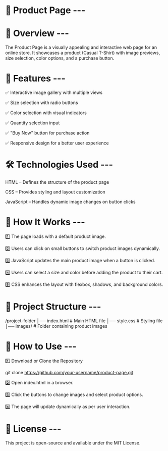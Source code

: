 # 👕 Product Page ---

# 📌 Overview ---

The Product Page is a visually appealing and interactive web page for an online store. It showcases a product (Casual T-Shirt) with image previews, size selection, color options, and a purchase button.

# 🎯 Features ---

✅ Interactive image gallery with multiple views 

✅ Size selection with radio buttons 

✅ Color selection with visual indicators 

✅ Quantity selection input 

✅ "Buy Now" button for purchase action 

✅ Responsive design for a better user experience

# 🛠️ Technologies Used ---

HTML – Defines the structure of the product page

CSS – Provides styling and layout customization

JavaScript – Handles dynamic image changes on button clicks

# 🚀 How It Works ---

1️⃣ The page loads with a default product image. 

2️⃣ Users can click on small buttons to switch product images dynamically. 

3️⃣ JavaScript updates the main product image when a button is clicked. 

4️⃣ Users can select a size and color before adding the product to their cart. 

5️⃣ CSS enhances the layout with flexbox, shadows, and background colors.

# 📂 Project Structure --- 

/project-folder
│── index.html         # Main HTML file
│── style.css          # Styling file
│── images/            # Folder containing product images

# 🔧 How to Use ---

1️⃣ Download or Clone the Repository

git clone https://github.com/your-username/product-page.git

2️⃣ Open index.html in a browser.

3️⃣ Click the buttons to change images and select product options.

4️⃣ The page will update dynamically as per user interaction.

# 📜 License ---

This project is open-source and available under the MIT License.

